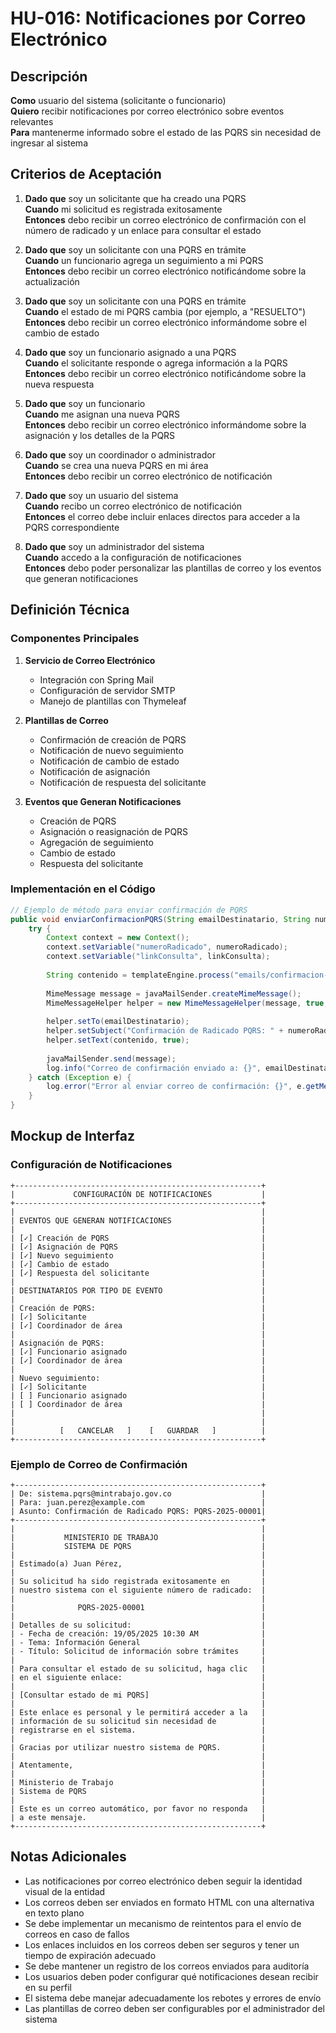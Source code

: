# HU-016: Notificaciones por Correo Electrónico

## Descripción
**Como** usuario del sistema (solicitante o funcionario)  
**Quiero** recibir notificaciones por correo electrónico sobre eventos relevantes  
**Para** mantenerme informado sobre el estado de las PQRS sin necesidad de ingresar al sistema

## Criterios de Aceptación

1. **Dado que** soy un solicitante que ha creado una PQRS  
   **Cuando** mi solicitud es registrada exitosamente  
   **Entonces** debo recibir un correo electrónico de confirmación con el número de radicado y un enlace para consultar el estado

2. **Dado que** soy un solicitante con una PQRS en trámite  
   **Cuando** un funcionario agrega un seguimiento a mi PQRS  
   **Entonces** debo recibir un correo electrónico notificándome sobre la actualización

3. **Dado que** soy un solicitante con una PQRS en trámite  
   **Cuando** el estado de mi PQRS cambia (por ejemplo, a "RESUELTO")  
   **Entonces** debo recibir un correo electrónico informándome sobre el cambio de estado

4. **Dado que** soy un funcionario asignado a una PQRS  
   **Cuando** el solicitante responde o agrega información a la PQRS  
   **Entonces** debo recibir un correo electrónico notificándome sobre la nueva respuesta

5. **Dado que** soy un funcionario  
   **Cuando** me asignan una nueva PQRS  
   **Entonces** debo recibir un correo electrónico informándome sobre la asignación y los detalles de la PQRS

6. **Dado que** soy un coordinador o administrador  
   **Cuando** se crea una nueva PQRS en mi área  
   **Entonces** debo recibir un correo electrónico de notificación

7. **Dado que** soy un usuario del sistema  
   **Cuando** recibo un correo electrónico de notificación  
   **Entonces** el correo debe incluir enlaces directos para acceder a la PQRS correspondiente

8. **Dado que** soy un administrador del sistema  
   **Cuando** accedo a la configuración de notificaciones  
   **Entonces** debo poder personalizar las plantillas de correo y los eventos que generan notificaciones

## Definición Técnica

### Componentes Principales

1. **Servicio de Correo Electrónico**
   - Integración con Spring Mail
   - Configuración de servidor SMTP
   - Manejo de plantillas con Thymeleaf

2. **Plantillas de Correo**
   - Confirmación de creación de PQRS
   - Notificación de nuevo seguimiento
   - Notificación de cambio de estado
   - Notificación de asignación
   - Notificación de respuesta del solicitante

3. **Eventos que Generan Notificaciones**
   - Creación de PQRS
   - Asignación o reasignación de PQRS
   - Agregación de seguimiento
   - Cambio de estado
   - Respuesta del solicitante

### Implementación en el Código

```java
// Ejemplo de método para enviar confirmación de PQRS
public void enviarConfirmacionPQRS(String emailDestinatario, String numeroRadicado, String linkConsulta) {
    try {
        Context context = new Context();
        context.setVariable("numeroRadicado", numeroRadicado);
        context.setVariable("linkConsulta", linkConsulta);
        
        String contenido = templateEngine.process("emails/confirmacion-pqrs", context);
        
        MimeMessage message = javaMailSender.createMimeMessage();
        MimeMessageHelper helper = new MimeMessageHelper(message, true, "UTF-8");
        
        helper.setTo(emailDestinatario);
        helper.setSubject("Confirmación de Radicado PQRS: " + numeroRadicado);
        helper.setText(contenido, true);
        
        javaMailSender.send(message);
        log.info("Correo de confirmación enviado a: {}", emailDestinatario);
    } catch (Exception e) {
        log.error("Error al enviar correo de confirmación: {}", e.getMessage());
    }
}
```

## Mockup de Interfaz

### Configuración de Notificaciones
```
+-------------------------------------------------------+
|             CONFIGURACIÓN DE NOTIFICACIONES           |
+-------------------------------------------------------+
|                                                       |
| EVENTOS QUE GENERAN NOTIFICACIONES                    |
|                                                       |
| [✓] Creación de PQRS                                  |
| [✓] Asignación de PQRS                                |
| [✓] Nuevo seguimiento                                 |
| [✓] Cambio de estado                                  |
| [✓] Respuesta del solicitante                         |
|                                                       |
| DESTINATARIOS POR TIPO DE EVENTO                      |
|                                                       |
| Creación de PQRS:                                     |
| [✓] Solicitante                                       |
| [✓] Coordinador de área                               |
|                                                       |
| Asignación de PQRS:                                   |
| [✓] Funcionario asignado                              |
| [✓] Coordinador de área                               |
|                                                       |
| Nuevo seguimiento:                                    |
| [✓] Solicitante                                       |
| [ ] Funcionario asignado                              |
| [ ] Coordinador de área                               |
|                                                       |
|                                                       |
|          [   CANCELAR   ]    [   GUARDAR   ]          |
+-------------------------------------------------------+
```

### Ejemplo de Correo de Confirmación
```
+-------------------------------------------------------+
| De: sistema.pqrs@mintrabajo.gov.co                    |
| Para: juan.perez@example.com                          |
| Asunto: Confirmación de Radicado PQRS: PQRS-2025-00001|
+-------------------------------------------------------+
|                                                       |
|           MINISTERIO DE TRABAJO                       |
|           SISTEMA DE PQRS                             |
|                                                       |
| Estimado(a) Juan Pérez,                               |
|                                                       |
| Su solicitud ha sido registrada exitosamente en       |
| nuestro sistema con el siguiente número de radicado:  |
|                                                       |
|              PQRS-2025-00001                          |
|                                                       |
| Detalles de su solicitud:                             |
| - Fecha de creación: 19/05/2025 10:30 AM              |
| - Tema: Información General                           |
| - Título: Solicitud de información sobre trámites     |
|                                                       |
| Para consultar el estado de su solicitud, haga clic   |
| en el siguiente enlace:                               |
|                                                       |
| [Consultar estado de mi PQRS]                         |
|                                                       |
| Este enlace es personal y le permitirá acceder a la   |
| información de su solicitud sin necesidad de          |
| registrarse en el sistema.                            |
|                                                       |
| Gracias por utilizar nuestro sistema de PQRS.         |
|                                                       |
| Atentamente,                                          |
|                                                       |
| Ministerio de Trabajo                                 |
| Sistema de PQRS                                       |
|                                                       |
| Este es un correo automático, por favor no responda   |
| a este mensaje.                                       |
+-------------------------------------------------------+
```

## Notas Adicionales
- Las notificaciones por correo electrónico deben seguir la identidad visual de la entidad
- Los correos deben ser enviados en formato HTML con una alternativa en texto plano
- Se debe implementar un mecanismo de reintentos para el envío de correos en caso de fallos
- Los enlaces incluidos en los correos deben ser seguros y tener un tiempo de expiración adecuado
- Se debe mantener un registro de los correos enviados para auditoría
- Los usuarios deben poder configurar qué notificaciones desean recibir en su perfil
- El sistema debe manejar adecuadamente los rebotes y errores de envío
- Las plantillas de correo deben ser configurables por el administrador del sistema
